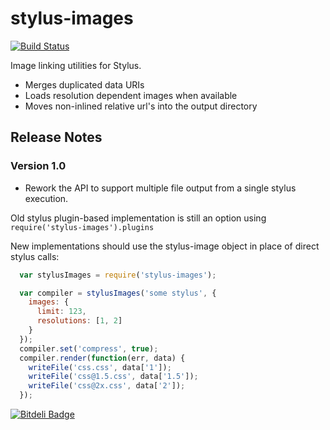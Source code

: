 # stylus-images

[![Build Status](https://secure.travis-ci.org/kpdecker/stylus-images.png?branch=master)](http://travis-ci.org/kpdecker/stylus-images)

Image linking utilities for Stylus.

 * Merges duplicated data URIs
 * Loads resolution dependent images when available
 * Moves non-inlined relative url's into the output directory


## Release Notes

### Version 1.0

- Rework the API to support multiple file output from a single stylus execution.

Old stylus plugin-based implementation is still an option using `require('stylus-images').plugins`

New implementations should use the stylus-image object in place of direct stylus calls:

```javascript
  var stylusImages = require('stylus-images');

  var compiler = stylusImages('some stylus', {
    images: {
      limit: 123,
      resolutions: [1, 2]
    }
  });
  compiler.set('compress', true);
  compiler.render(function(err, data) {
    writeFile('css.css', data['1']);
    writeFile('css@1.5.css', data['1.5']);
    writeFile('css@2x.css', data['2']);
  });
```


[![Bitdeli Badge](https://d2weczhvl823v0.cloudfront.net/kpdecker/stylus-images/trend.png)](https://bitdeli.com/free "Bitdeli Badge")

